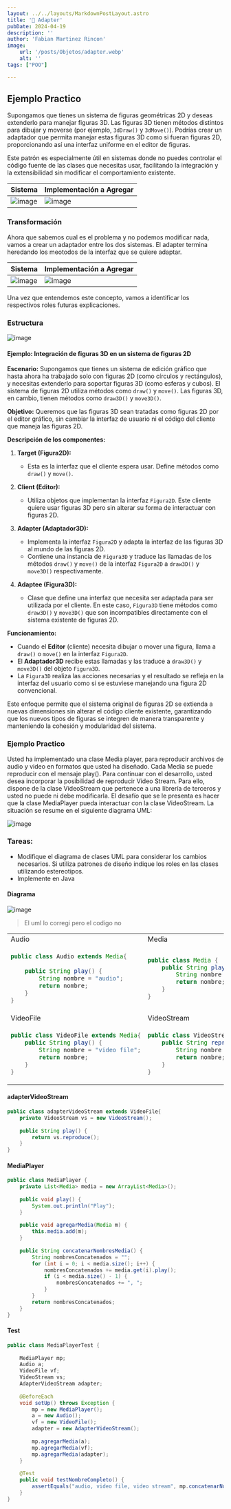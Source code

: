 ```yaml
---
layout: ../../layouts/MarkdownPostLayout.astro
title: '🔌 Adapter'
pubDate: 2024-04-19
description: ''
author: 'Fabian Martinez Rincon'
image:
    url: '/posts/Objetos/adapter.webp'
    alt: ''
tags: ["POO"]

---
```


## Ejemplo Practico

Supongamos que tienes un sistema de figuras geométricas 2D y deseas extenderlo para manejar figuras 3D. Las figuras 3D tienen métodos distintos para dibujar y moverse (por ejemplo, `3dDraw()` y `3dMove()`). Podrías crear un adaptador que permita manejar estas figuras 3D como si fueran figuras 2D, proporcionando así una interfaz uniforme en el editor de figuras.

Este patrón es especialmente útil en sistemas donde no puedes controlar el código fuente de las clases que necesitas usar, facilitando la integración y la extensibilidad sin modificar el comportamiento existente.


| Sistema | Implementación a Agregar |
| --------- | --------- |
| ![image](https://github.com/Fabian-Martinez-Rincon/Fabian-Martinez-Rincon/assets/55964635/c759e543-54a8-420a-a041-445902d76aa7)   | ![image](https://github.com/Fabian-Martinez-Rincon/Fabian-Martinez-Rincon/assets/55964635/96378126-7cc8-4f47-8451-70deb55546c8)   |


### Transformación

Ahora que sabemos cual es el problema y no podemos modificar nada, vamos a crear un adaptador entre los dos sistemas. El adapter termina heredando los meotodos de la interfaz que se quiere adaptar.

| Sistema | Implementación a Agregar |
| --------- | --------- |
| ![image](https://github.com/Fabian-Martinez-Rincon/Fabian-Martinez-Rincon/assets/55964635/53b4d8b8-eabc-4882-9091-aec428b90977)   |  ![image](https://github.com/Fabian-Martinez-Rincon/Fabian-Martinez-Rincon/assets/55964635/ade568ef-6b05-44b8-9147-62edd3aa7759)  |


Una vez que entendemos este concepto, vamos a identificar los respectivos roles futuras explicaciones.

### Estructura

![image](https://github.com/Fabian-Martinez-Rincon/Fabian-Martinez-Rincon/assets/55964635/c0aa4ff9-9381-4f0d-bc3d-ff208c67d797)


#### Ejemplo: Integración de figuras 3D en un sistema de figuras 2D

**Escenario:**
Supongamos que tienes un sistema de edición gráfico que hasta ahora ha trabajado solo con figuras 2D (como círculos y rectángulos), y necesitas extenderlo para soportar figuras 3D (como esferas y cubos). El sistema de figuras 2D utiliza métodos como `draw()` y `move()`. Las figuras 3D, en cambio, tienen métodos como `draw3D()` y `move3D()`.

**Objetivo:**
Queremos que las figuras 3D sean tratadas como figuras 2D por el editor gráfico, sin cambiar la interfaz de usuario ni el código del cliente que maneja las figuras 2D.



**Descripción de los componentes:**

1. **Target (Figura2D):**
   - Esta es la interfaz que el cliente espera usar. Define métodos como `draw()` y `move()`.

2. **Client (Editor):**
   - Utiliza objetos que implementan la interfaz `Figura2D`. Este cliente quiere usar figuras 3D pero sin alterar su forma de interactuar con figuras 2D.

3. **Adapter (Adaptador3D):**
   - Implementa la interfaz `Figura2D` y adapta la interfaz de las figuras 3D al mundo de las figuras 2D.
   - Contiene una instancia de `Figura3D` y traduce las llamadas de los métodos `draw()` y `move()` de la interfaz `Figura2D` a `draw3D()` y `move3D()` respectivamente.

4. **Adaptee (Figura3D):**
   - Clase que define una interfaz que necesita ser adaptada para ser utilizada por el cliente. En este caso, `Figura3D` tiene métodos como `draw3D()` y `move3D()` que son incompatibles directamente con el sistema existente de figuras 2D.

**Funcionamiento:**

- Cuando el **Editor** (cliente) necesita dibujar o mover una figura, llama a `draw()` o `move()` en la interfaz `Figura2D`.
- El **Adaptador3D** recibe estas llamadas y las traduce a `draw3D()` y `move3D()` del objeto `Figura3D`.
- La `Figura3D` realiza las acciones necesarias y el resultado se refleja en la interfaz del usuario como si se estuviese manejando una figura 2D convencional.

Este enfoque permite que el sistema original de figuras 2D se extienda a nuevas dimensiones sin alterar el código cliente existente, garantizando que los nuevos tipos de figuras se integren de manera transparente y manteniendo la cohesión y modularidad del sistema.

### Ejemplo Practico

Usted ha implementado una clase Media player, para reproducir archivos de audio y video en formatos que usted ha diseñado. Cada Media se puede reproducir con el mensaje play(). Para continuar con el desarrollo, usted desea incorporar la posibilidad de reproducir Video Stream. Para ello, dispone de la clase VideoStream que pertenece a una librería de terceros y usted no puede ni debe modificarla. El desafío que se le presenta es hacer que la clase MediaPlayer pueda interactuar con la clase VideoStream. 
La situación se resume en el siguiente diagrama UML:

![image](https://github.com/Fabian-Martinez-Rincon/Orientacion-a-Objetos-2/assets/55964635/6400603c-4313-40fd-ac50-25eae5c79657)


### Tareas:

- Modifique el diagrama de clases UML para considerar los cambios necesarios. Si utiliza patrones de diseño indique los roles en las clases utilizando estereotipos.
- Implemente en Java

#### Diagrama



![image](https://github.com/Fabian-Martinez-Rincon/Fabian-Martinez-Rincon/assets/55964635/e7ccb84f-5f1a-43ee-ac34-e6d8bc5bb213)

> El uml lo corregi pero el codigo no

<table>

<tr><td>Audio</td><td>Media</td></tr>
<tr><td>

```java
public class Audio extends Media{
	
	public String play() {
		String nombre = "audio";
		return nombre;
	}
}
```
</td><td>

```java
public class Media {
	public String play() {
		String nombre = "media";
		return nombre;
	}
}
```
</td></tr>
<tr><td>VideoFile</td><td>VideoStream</td></tr>
<tr><td>

```java
public class VideoFile extends Media{
	public String play() {
		String nombre = "video file";
		return nombre;
	}
}
```
</td><td>

```java
public class VideoStream extends VideoFile{
	public String reproduce() {
		String nombre = "video stream";
		return nombre;
	}
}
```
</td></tr>

</table>

#### adapterVideoStream

```java
public class adapterVideoStream extends VideoFile{
	private VideoStream vs = new VideoStream();
	
	public String play() {
		return vs.reproduce();
	}
}
```

#### MediaPlayer

```java
public class MediaPlayer {
	private List<Media> media = new ArrayList<Media>(); 
	
	public void play() {
		System.out.println("Play");
	}
	
	public void agregarMedia(Media m) {
		this.media.add(m);
	}
	
	public String concatenarNombresMedia() {
        String nombresConcatenados = "";
        for (int i = 0; i < media.size(); i++) {
            nombresConcatenados += media.get(i).play(); 
            if (i < media.size() - 1) {
                nombresConcatenados += ", "; 
            }
        }
        return nombresConcatenados;
    }
}
```


#### Test

```java
public class MediaPlayerTest {
	
	MediaPlayer mp;
	Audio a;
	VideoFile vf;
	VideoStream vs;
	AdapterVideoStream adapter;
	
	@BeforeEach
	void setUp() throws Exception {
		mp = new MediaPlayer();
		a = new Audio();
		vf = new VideoFile();
		adapter = new AdapterVideoStream();
		
		mp.agregarMedia(a);
		mp.agregarMedia(vf);
		mp.agregarMedia(adapter);
	}
	
    @Test
    public void testNombreCompleto() {
    	assertEquals("audio, video file, video stream", mp.concatenarNombresMedia());
    }
}
```
